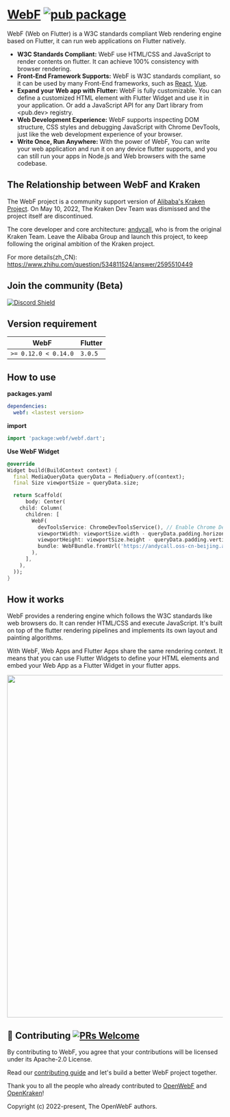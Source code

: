 # [WebF](https://openwebf.com/) [![pub package](https://img.shields.io/pub/v/webf.svg)](https://pub.dev/packages/webf)

WebF (Web on Flutter) is a W3C standards compliant Web rendering engine based on Flutter, it can run web applications on Flutter natively.

- **W3C Standards Compliant:** WebF use HTML/CSS and JavaScript to render contents on flutter. It can achieve 100% consistency with browser rendering.
- **Front-End Framework Supports:** WebF is W3C standards compliant, so it can be used by many Front-End frameworks, such as [React](https://reactjs.org/), [Vue](https://vuejs.org/).
- **Expand your Web app with Flutter:** WebF is fully customizable. You can define a customized HTML element with Flutter Widget and use it in your application. Or add a JavaScript API for any Dart library from <pub.dev> registry.
- **Web Development Experience:** WebF supports inspecting DOM structure, CSS styles and debugging JavaScript with Chrome DevTools, just like the web development experience of your browser.
- **Write Once, Run Anywhere:** With the power of WebF, You can write your web application and run it on any device flutter supports, and you can still run your apps in Node.js and Web browsers with the same codebase.


## The Relationship between WebF and Kraken

The WebF project is a community support version of [Alibaba's Kraken Project](https://github.com/openkraken/kraken). On May 10, 2022, The Kraken Dev Team was dismissed and the project itself are discontinued. 

The core developer and core architecture: [andycall](https://github.com/andycall), who is from the original Kraken Team. Leave the Alibaba Group and launch this project, to keep following the original ambition of the Kraken project. 

For more details(zh_CN): https://www.zhihu.com/question/534811524/answer/2595510449

## Join the community (Beta)

[![Discord Shield](https://discordapp.com/api/guilds/1008119434688344134/widget.png?style=banner1)](https://discord.gg/DvUBtXZ5rK)

## Version requirement

| WebF                 | Flutter |
| -------------------- | ------- |
| `>= 0.12.0 < 0.14.0` | `3.0.5` |

## How to use

**packages.yaml**

```yaml
dependencies:
  webf: <lastest version>
```

**import**

```dart
import 'package:webf/webf.dart';
```

**Use WebF Widget**

```dart
@override
Widget build(BuildContext context) {
  final MediaQueryData queryData = MediaQuery.of(context);
  final Size viewportSize = queryData.size;

  return Scaffold(
      body: Center(
    child: Column(
      children: [
        WebF(
          devToolsService: ChromeDevToolsService(), // Enable Chrome DevTools Services
          viewportWidth: viewportSize.width - queryData.padding.horizontal, // Adjust the viewportWidth
          viewportHeight: viewportSize.height - queryData.padding.vertical, // Adjust the viewportHeight
          bundle: WebFBundle.fromUrl('https://andycall.oss-cn-beijing.aliyuncs.com/demo/demo-vue.js'), // The page entry point
        ),
      ],
    ),
  ));
}
```

## How it works

WebF provides a rendering engine which follows the W3C standards like web browsers do. It can render HTML/CSS and execute JavaScript. It's built on top of the flutter rendering pipelines and implements its own layout and painting algorithms.

With WebF, Web Apps and Flutter Apps share the same rendering context. It means that you can use Flutter Widgets to define your HTML elements and embed your Web App as a Flutter Widget in your flutter apps.

<img src="https://user-images.githubusercontent.com/4409743/186230941-83b0aa1c-59d1-4d8d-be10-958a3ae64114.jpg" width="800" style="display: block; margin: 0 auto;" />

## 👏 Contributing [![PRs Welcome](https://img.shields.io/badge/PRs-welcome-brightgreen.svg?style=flat-square)](https://github.com/openwebf/webf/pulls)

By contributing to WebF, you agree that your contributions will be licensed under its Apache-2.0 License.

Read our [contributing guide](https://github.com/openwebf/webf/blob/main/.github/CONTRIBUTING.md) and let's build a better WebF project together.

Thank you to all the people who already contributed to [OpenWebF](https://github.com/openwebf) and [OpenKraken](https://github.com/openkraken)!

Copyright (c) 2022-present, The OpenWebF authors.
